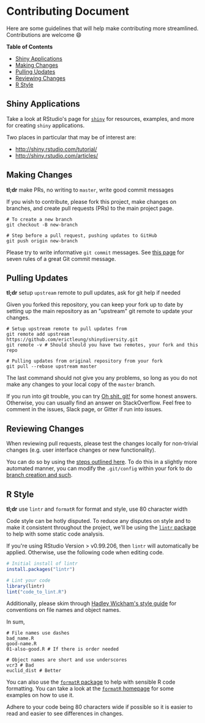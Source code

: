 # Contributing Document

Here are some guidelines that will help make contributing more streamlined.
Contributions are welcome :smile:

**Table of Contents**

- [Shiny Applications](#shiny-applications)
- [Making Changes](#making-changes)
- [Pulling Updates](#pulling-updates)
- [Reviewing Changes](#reviewing-changes)
- [R Style](#r-style)

## Shiny Applications

Take a look at RStudio's page for [`shiny`][shiny] for resources, examples, and
more for creating `shiny` applications.

Two places in particular that may be of interest are:

- http://shiny.rstudio.com/tutorial/
- http://shiny.rstudio.com/articles/

[shiny]: http://shiny.rstudio.com/

## Making Changes

**tl;dr** make PRs, no writing to `master`, write good commit messages

If you wish to contribute, please fork this project, make changes on branches,
and create pull requests (PRs) to the main project page.

```shell
# To create a new branch
git checkout -B new-branch

# Step before a pull request, pushing updates to GitHub
git push origin new-branch
```

Please try to write informative `git commit` messages. See [this
page][goodcommit] for seven rules of a great Git commit message.

[goodcommit]: https://chris.beams.io/posts/git-commit/

## Pulling Updates

**tl;dr** setup `upstream` remote to pull updates, ask for git help if needed

Given you forked this repository, you can keep your fork up to date by setting
up the main repository as an "upstream" git remote to update your changes.

```shell
# Setup upstream remote to pull updates from
git remote add upstream https://github.com/erictleung/shinydiversity.git
git remote -v # Should should you have two remotes, your fork and this repo

# Pulling updates from original repository from your fork
git pull --rebase upstream master
```

The last command should not give you any problems, so long as you do not make
any changes to your local copy of the `master` branch.

If you run into git trouble, you can try [Oh shit, git!][osg] for some honest
answers. Otherwise, you can usually find an answer on StackOverflow. Feel free
to comment in the issues, Slack page, or Gitter if run into issues.

[osg]: http://ohshitgit.com/

## Reviewing Changes

When reviewing pull requests, please test the changes locally for non-trivial
changes (e.g. user interface changes or new functionality).

You can do so by using the [steps outlined here][prlocal]. To do this in a
slightly more automated manner, you can modify the `.git/config` within your
fork to do [branch creation and such][autoprpull].

[prlocal]: https://help.github.com/articles/checking-out-pull-requests-locally/
[autoprpull]: https://gist.github.com/piscisaureus/3342247

## R Style

**tl;dr** use `lintr` and `formatR` for format and style, use 80 character width

Code style can be hotly disputed. To reduce any disputes on style and to make it
consistent throughout the project, we'll be using the [`lintr` package][lintr]
to help with some static code analysis.

If you're using RStudio Version > v0.99.206, then `lintr` will automatically be
applied. Otherwise, use the following code when editing code.

```r
# Initial install of lintr
install.packages("lintr")

# Lint your code
library(lintr)
lint("code_to_lint.R")
```

Additionally, please skim through [Hadley Wickham's style guide][advstyle] for
conventions on file names and object names.

In sum,

```
# File names use dashes
bad_name.R
good-name.R
01-also-good.R # If there is order needed

# Object names are short and use underscores
vcr3 # Bad
euclid_dist # Better
```

You can also use the [`formatR` package][formatr] to help with sensible R code
formatting. You can take a look at the [`formatR` homepage][formatrpage] for
some examples on how to use it.

Adhere to your code being 80 characters wide if possible so it is easier to read
and easier to see differences in changes.

[lintr]: https://github.com/jimhester/lintr
[advstyle]: http://adv-r.had.co.nz/Style.html
[formatr]: https://github.com/yihui/formatR
[formatrpage]: https://yihui.name/formatr/
